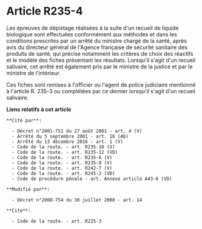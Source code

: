 # Article R235-4

Les épreuves de dépistage réalisées à la suite d'un recueil de liquide biologique sont effectuées conformément aux méthodes
et dans les conditions prescrites par un arrêté du ministre chargé de la santé, après avis du directeur général de l'Agence
française de sécurité sanitaire des produits de santé, qui précise notamment les critères de choix des réactifs et le modèle
des fiches présentant les résultats. Lorsqu'il s'agit d'un recueil salivaire, cet arrêté est également pris par le ministre
de la justice et par le ministre de l'intérieur. 

Ces fiches sont remises à l'officier ou l'agent de police judiciaire mentionné à l'article R. 235-3 ou complétées par ce
dernier lorsqu'il s'agit d'un recueil salivaire.

**Liens relatifs à cet article**

	**Cité par**:

	  - Décret n°2001-751 du 27 août 2001 - art. 4 (V)
	  - Arrêté du 5 septembre 2001 - art. 16 (Ab)
	  - Arrêté du 13 décembre 2016 - art. 1 (V)
	  - Code de la route. - art. R235-10 (V)
	  - Code de la route. - art. R235-12 (VD)
	  - Code de la route. - art. R235-6 (V)
	  - Code de la route. - art. R235-8 (V)
	  - Code de la route. - art. R242-7 (V)
	  - Code de la route. - art. R245-2 (VD)
	  - Code de procédure pénale - art. Annexe article A43-6 (VD)

	**Modifié par**:

	  - Décret n°2008-754 du 30 juillet 2008 - art. 14

	**Cite**:

	  - Code de la route. - art. R225-3
